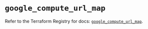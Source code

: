 # `google_compute_url_map`

Refer to the Terraform Registry for docs: [`google_compute_url_map`](https://registry.terraform.io/providers/hashicorp/google/6.22.0/docs/resources/compute_url_map).
